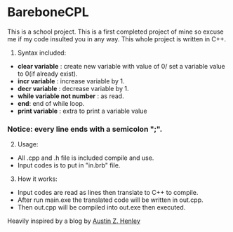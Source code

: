 # BareboneCPL

This is a school project. This is a first completed project of mine so excuse me if my code insulted you in any way.
This whole project is written in C++.
1. Syntax included:
- **clear variable** : create new variable with value of 0/ set a variable value to 0(if already exist).
- **incr variable** : increase variable by 1.
- **decr variable** : decrease variable by 1.
- **while variable not number** : as read.
- **end**: end of while loop.
- **print variable** : extra to print a variable value

### Notice: every line ends with a semicolon ";".
2. Usage:
- All .cpp and .h file is included compile and use.
- Input codes is to put in "in.brb" file.
3. How it works:
- Input codes are read as lines then translate to C++ to compile.
- After run main.exe the translated code will be written in out.cpp.
- Then out.cpp will be compiled into out.exe then executed.

Heavily inspired by a blog by [Austin Z. Henley](http://web.eecs.utk.edu/~azh/blog/teenytinycompiler1.html)
